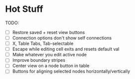 # Hot Stuff

TODO:
- [ ] Restore saved + reset view buttons
- [ ] Connection options don't show self connections
- [ ] X, Table Tabs, Tab-selectable
- [ ] Escape while editing cell exits and resets default val
- [ ] Make whatever you edit active node
- [ ] Improve boundary stripes
- [ ] Center view on a node button in table
- [ ] Buttons for aligning selected nodes horizontally/vertically
